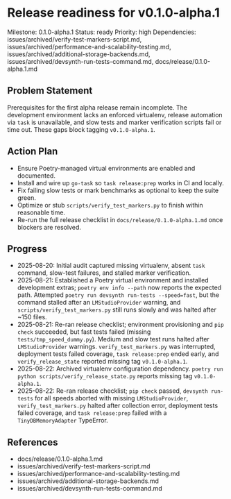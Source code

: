 # Release readiness for v0.1.0-alpha.1
Milestone: 0.1.0-alpha.1
Status: ready
Priority: high
Dependencies: issues/archived/verify-test-markers-script.md, issues/archived/performance-and-scalability-testing.md, issues/archived/additional-storage-backends.md, issues/archived/devsynth-run-tests-command.md, docs/release/0.1.0-alpha.1.md

## Problem Statement
Prerequisites for the first alpha release remain incomplete. The development environment lacks an enforced virtualenv, release automation via `task` is unavailable, and slow tests and marker verification scripts fail or time out. These gaps block tagging `v0.1.0-alpha.1`.

## Action Plan
- Ensure Poetry-managed virtual environments are enabled and documented.
- Install and wire up `go-task` so `task release:prep` works in CI and locally.
- Fix failing slow tests or mark benchmarks as optional to keep the suite green.
- Optimize or stub `scripts/verify_test_markers.py` to finish within reasonable time.
- Re-run the full release checklist in `docs/release/0.1.0-alpha.1.md` once blockers are resolved.

## Progress
- 2025-08-20: Initial audit captured missing virtualenv, absent `task` command, slow-test failures, and stalled marker verification.
- 2025-08-21: Established a Poetry virtual environment and installed development extras; `poetry env info --path` now reports the expected path. Attempted `poetry run devsynth run-tests --speed=fast`, but the command stalled after an `LMStudioProvider` warning, and `scripts/verify_test_markers.py` still runs slowly and was halted after ~150 files.
- 2025-08-21: Re-ran release checklist; environment provisioning and `pip check` succeeded, but fast tests failed (missing `tests/tmp_speed_dummy.py`). Medium and slow test runs halted after `LMStudioProvider` warnings. `verify_test_markers.py` was interrupted, deployment tests failed coverage, `task release:prep` ended early, and `verify_release_state` reported missing tag `v0.1.0-alpha.1`.
- 2025-08-22: Archived virtualenv configuration dependency. `poetry run python scripts/verify_release_state.py` reports missing tag `v0.1.0-alpha.1`.
- 2025-08-22: Re-ran release checklist; `pip check` passed, `devsynth run-tests` for all speeds aborted with missing `LMStudioProvider`, `verify_test_markers.py` halted after collection error, deployment tests failed coverage, and `task release:prep` failed with a `TinyDBMemoryAdapter` TypeError.

## References
- docs/release/0.1.0-alpha.1.md
- issues/archived/verify-test-markers-script.md
- issues/archived/performance-and-scalability-testing.md
- issues/archived/additional-storage-backends.md
- issues/archived/devsynth-run-tests-command.md
